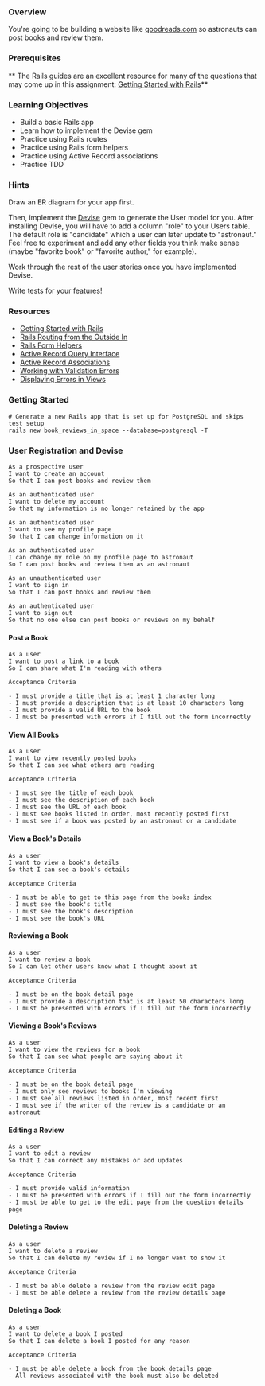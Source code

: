 ### Overview

You're going to be building a website like
[goodreads.com](http://www.goodreads.com/) so astronauts can post books and review them.

### Prerequisites

** The Rails guides are an excellent resource for many of the questions that may come up in this assignment:
[Getting Started with Rails](http://guides.rubyonrails.org/getting_started.html)**

### Learning Objectives

- Build a basic Rails app
- Learn how to implement the Devise gem
- Practice using Rails routes
- Practice using Rails form helpers
- Practice using Active Record associations
- Practice TDD

### Hints
Draw an ER diagram for your app first.

Then, implement the [Devise](https://github.com/plataformatec/devise) gem to generate the User model for you. After installing Devise, you will have to add a column "role" to your Users table. The default role is "candidate" which a user can later update to "astronaut." Feel free to experiment and add any other fields you think make sense (maybe "favorite book" or "favorite author," for example).

Work through the rest of the user stories once you have implemented Devise.

Write tests for your features!

### Resources

- [Getting Started with Rails](http://guides.rubyonrails.org/getting_started.html)
- [Rails Routing from the Outside In](http://guides.rubyonrails.org/routing.html)
- [Rails Form Helpers](http://guides.rubyonrails.org/form_helpers.html)
- [Active Record Query Interface](http://guides.rubyonrails.org/active_record_querying.html)
- [Active Record Associations](http://guides.rubyonrails.org/association_basics.html)
- [Working with Validation Errors](http://edgeguides.rubyonrails.org/active_record_validations.html#working-with-validation-errors)
- [Displaying Errors in Views](http://edgeguides.rubyonrails.org/active_record_validations.html#displaying-validation-errors-in-views)

### Getting Started

```no-highlight
# Generate a new Rails app that is set up for PostgreSQL and skips test setup
rails new book_reviews_in_space --database=postgresql -T
```

### User Registration and Devise

```no-highlight
As a prospective user
I want to create an account
So that I can post books and review them
```

```no-highlight
As an authenticated user
I want to delete my account
So that my information is no longer retained by the app
```

```no-highlight
As an authenticated user
I want to see my profile page
So that I can change information on it
```

```no-highlight
As an authenticated user
I can change my role on my profile page to astronaut
So I can post books and review them as an astronaut
```

```no-highlight
As an unauthenticated user
I want to sign in
So that I can post books and review them
```

```no-highlight
As an authenticated user
I want to sign out
So that no one else can post books or reviews on my behalf
```

#### Post a Book

```no-highlight
As a user
I want to post a link to a book
So I can share what I'm reading with others

Acceptance Criteria

- I must provide a title that is at least 1 character long
- I must provide a description that is at least 10 characters long
- I must provide a valid URL to the book
- I must be presented with errors if I fill out the form incorrectly
```

#### View All Books

```no-highlight
As a user
I want to view recently posted books
So that I can see what others are reading

Acceptance Criteria

- I must see the title of each book
- I must see the description of each book
- I must see the URL of each book
- I must see books listed in order, most recently posted first
- I must see if a book was posted by an astronaut or a candidate
```

#### View a Book's Details

```no-highlight
As a user
I want to view a book's details
So that I can see a book's details

Acceptance Criteria

- I must be able to get to this page from the books index
- I must see the book's title
- I must see the book's description
- I must see the book's URL
```

#### Reviewing a Book

```no-highlight
As a user
I want to review a book
So I can let other users know what I thought about it

Acceptance Criteria

- I must be on the book detail page
- I must provide a description that is at least 50 characters long
- I must be presented with errors if I fill out the form incorrectly
```

#### Viewing a Book's Reviews

```no-highlight
As a user
I want to view the reviews for a book
So that I can see what people are saying about it

Acceptance Criteria

- I must be on the book detail page
- I must only see reviews to books I'm viewing
- I must see all reviews listed in order, most recent first
- I must see if the writer of the review is a candidate or an astronaut
```

#### Editing a Review

```no-highlight
As a user
I want to edit a review
So that I can correct any mistakes or add updates

Acceptance Criteria

- I must provide valid information
- I must be presented with errors if I fill out the form incorrectly
- I must be able to get to the edit page from the question details page
```

#### Deleting a Review

```no-highlight
As a user
I want to delete a review
So that I can delete my review if I no longer want to show it

Acceptance Criteria

- I must be able delete a review from the review edit page
- I must be able delete a review from the review details page
```

#### Deleting a Book

```no-highlight
As a user
I want to delete a book I posted
So that I can delete a book I posted for any reason

Acceptance Criteria

- I must be able delete a book from the book details page
- All reviews associated with the book must also be deleted
```

[forms_for_models]: http://guides.rubyonrails.org/form_helpers.html#dealing-with-model-objects
